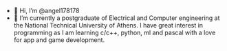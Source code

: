 - 👋 Hi, I’m @angel178178
- 🌱 I’m currently a postgraduate of Electrical and Computer engineering at the National Technical University of Athens. I have great interest in programming as I am learning c/c++, python, ml and pascal with a love for app and game development.

